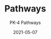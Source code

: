 ---
image_primary: "img/PK+Pathways+Art.jpg"
image_secondary: "img/PK+Pathways+Interior+WEB.jpg"
subtitle: "PK-4 Pathways"
tags: 
  - "Wall Coverings"
title: "Pathways"
href: "https://www.areaenvironments.com/order/dmb1-zm4px-m6fn5-hwzt6-safy2-75r33-baysk-jtgzt-3rpjb-e947a-myft7"
designer: "Paula Kovarik"
category: "Wall Coverings"
manufacturer: "Area Environments"
slug: "/manufacturers/area-environments/wall-coverings/paula-kovarik-pathways"
date: "2021-05-07"
---
